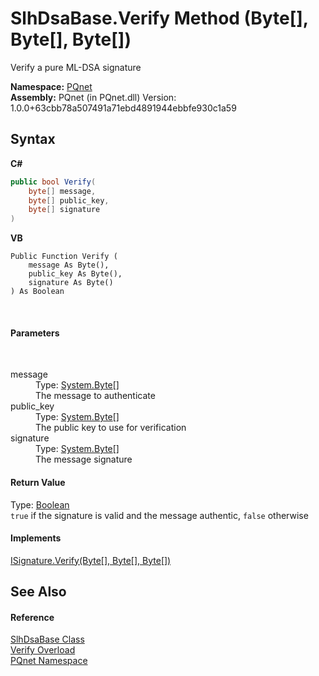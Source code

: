 # SlhDsaBase.Verify Method (Byte[], Byte[], Byte[])
 

Verify a pure ML-DSA signature

**Namespace:**&nbsp;<a href="fc4f881f-e121-9cf0-ed49-65bf6b5a005d">PQnet</a><br />**Assembly:**&nbsp;PQnet (in PQnet.dll) Version: 1.0.0+63cbb78a507491a71ebd4891944ebbfe930c1a59

## Syntax

**C#**<br />
``` C#
public bool Verify(
	byte[] message,
	byte[] public_key,
	byte[] signature
)
```

**VB**<br />
``` VB
Public Function Verify ( 
	message As Byte(),
	public_key As Byte(),
	signature As Byte()
) As Boolean
```

<br />

#### Parameters
&nbsp;<dl><dt>message</dt><dd>Type: <a href="https://docs.microsoft.com/dotnet/api/system.byte" target="_blank" rel="noopener noreferrer">System.Byte</a>[]<br />The message to authenticate</dd><dt>public_key</dt><dd>Type: <a href="https://docs.microsoft.com/dotnet/api/system.byte" target="_blank" rel="noopener noreferrer">System.Byte</a>[]<br />The public key to use for verification</dd><dt>signature</dt><dd>Type: <a href="https://docs.microsoft.com/dotnet/api/system.byte" target="_blank" rel="noopener noreferrer">System.Byte</a>[]<br />The message signature</dd></dl>

#### Return Value
Type: <a href="https://docs.microsoft.com/dotnet/api/system.boolean" target="_blank" rel="noopener noreferrer">Boolean</a><br />`true` if the signature is valid and the message authentic, `false` otherwise

#### Implements
<a href="47523e3c-feef-b8a9-f6ae-f16fa427ebc5">ISignature.Verify(Byte[], Byte[], Byte[])</a><br />

## See Also


#### Reference
<a href="d86dc076-6326-0697-9d41-f18e749ac510">SlhDsaBase Class</a><br /><a href="63fa4477-c88c-61c0-c870-0c3c4f2660f6">Verify Overload</a><br /><a href="fc4f881f-e121-9cf0-ed49-65bf6b5a005d">PQnet Namespace</a><br />